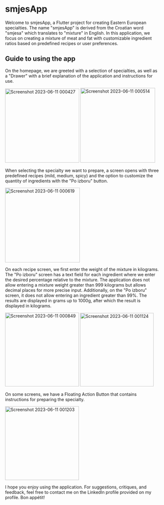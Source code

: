 # smjesApp

Welcome to smjesApp, a Flutter project for creating Eastern European specialties. The name "smjesApp" is derived from the Croatian word "smjesa" which translates to "mixture" in English. In this application, we focus on creating a mixture of meat and fat with customizable ingredient ratios based on predefined recipes or user preferences.

## Guide to using the app

On the homepage, we are greeted with a selection of specialties, as well as a "Drawer" with a brief explanation of the application and instructions for use.

<img width="242" alt="Screenshot 2023-06-11 000427" src="https://github.com/Lovric348/smjesApp/assets/70754640/0fd4554f-1f26-4007-90d8-21712f13f532">

<img width="244" alt="Screenshot 2023-06-11 000514" src="https://github.com/Lovric348/smjesApp/assets/70754640/3b9ec376-e01d-485b-b6fc-193e52a2670c">

When selecting the specialty we want to prepare, a screen opens with three predefined recipes (mild, medium, spicy) and the option to customize the quantity of ingredients with the "Po izboru" button.

<img width="244" alt="Screenshot 2023-06-11 000619" src="https://github.com/Lovric348/smjesApp/assets/70754640/07b9065a-d07d-4d69-958f-daeb5762ae64">


On each recipe screen, we first enter the weight of the mixture in kilograms.
The "Po izboru" screen has a text field for each ingredient where we enter the desired percentage relative to the mixture.
The application does not allow entering a mixture weight greater than 999 kilograms but allows decimal places for more precise input. Additionally, on the "Po izboru" screen, it does not allow entering an ingredient greater than 99%. The results are displayed in grams up to 1000g, after which the result is displayed in kilograms.


<img width="241" alt="Screenshot 2023-06-11 000849" src="https://github.com/Lovric348/smjesApp/assets/70754640/c42246ea-0ae5-4277-b926-42c37f7b19be">

<img width="240" alt="Screenshot 2023-06-11 001124" src="https://github.com/Lovric348/smjesApp/assets/70754640/de7fcdc4-e588-4f0b-99af-1eb9661acd0a">


On some screens, we have a Floating Action Button that contains instructions for preparing the specialty.

<img width="241" alt="Screenshot 2023-06-11 001203" src="https://github.com/Lovric348/smjesApp/assets/70754640/9e350b69-6a69-4e3d-9dc4-029cfb23b8be">


I hope you enjoy using the application.
For suggestions, critiques, and feedback, feel free to contact me on the LinkedIn profile provided on my profile.
Bon appétit!
